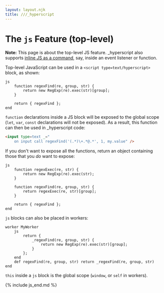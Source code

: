 ```yaml
---
layout: layout.njk
title: ///_hyperscript
---
```


# The `js` Feature (top-level)

**Note:** This page is about the top-level JS feature. \_hyperscript also supports [inline JS as a command](/commands/js/), say, inside an event listener or function.

Top-level JavaScript can be used in a `<script type=text/hyperscript>` block, as shown:

```hyperscript
js
    function regexFind(re, group, str) {
        return new RegExp(re).exec(str)[group];
    }

    return { regexFind };
end
```

`function` declarations inside a JS block will be exposed to the global scope (`let`, `var`, `const` declarations will not be exposed). As a result, this function can then be used in \_hyperscript code:

```html
<input type=text _="
    on input call regexFind('(.*)\+.*@.*', 1, my.value" />
```

If you don't want to expose all the functions, return an object containing those that you _do_ want to expose:

```hyperscript
js
    function regexExec(re, str) {
        return new RegExp(re).exec(str);
    }

    function regexFind(re, group, str) {
        return regexExec(re, str)[group];
    }

    return { regexFind };
end
```

`js` blocks can also be placed in workers:

```hyperscript
worker MyWorker
    js
        return {
            _regexFind(re, group, str) {
                return new RegExp(re).exec(str)[group];
            }
        };
    end
    def regexFind(re, group, str) return _regexFind(re, group, str) end
```

`this` inside a `js` block is the global scope (`window`, or `self` in workers).

{% include js_end.md %}
